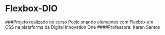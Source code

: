 # Flexbox-DIO
###Projeto realizado no curso Posicionando elementos com Flexbox em CSS na plataforma da Digital Innovation One
####Professora: Karen Santos

